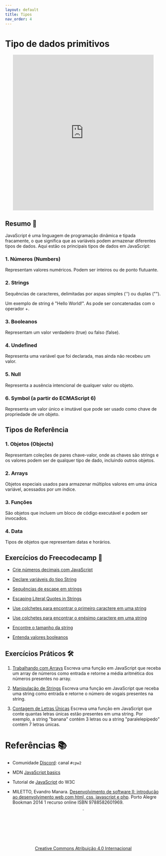 ```yaml
---
layout: default
title: Tipos
nav_order: 4
---
```


# Tipo de dados primitivos 

<center>
<iframe src="https://cpw2.rpmhub.dev/tipos/slides/index.html#/" title="Tipos" width="90%" height="500" style="border:none;"></iframe>
</center>

## Resumo 📝

JavaScript é uma linguagem de programação dinâmica e tipada fracamente, o que
significa que as variáveis podem armazenar diferentes tipos de dados. Aqui estão
os principais tipos de dados em JavaScript:

### 1. Números (Numbers)

Representam valores numéricos. Podem ser inteiros ou de ponto flutuante.

### 2. Strings

Sequências de caracteres, delimitadas por aspas simples ('') ou duplas ("").

Um exemplo de string é "Hello World!". As pode ser concatenadas com o operador +.

### 3. Booleanos

Representam um valor verdadeiro (true) ou falso (false).

### 4. Undefined

Representa uma variável que foi declarada, mas ainda não recebeu um valor.

### 5. Null

Representa a ausência intencional de qualquer valor ou objeto.

### 6. Symbol (a partir do ECMAScript 6)

Representa um valor único e imutável que pode ser usado como chave de
propriedade de um objeto.

## Tipos de Referência

### 1. Objetos (Objects)

Representam coleções de pares chave-valor, onde as chaves são strings e os
valores podem ser de qualquer tipo de dado, incluindo outros objetos.

### 2. Arrays

Objetos especiais usados para armazenar múltiplos valores em uma única variável,
acessados por um índice.

### 3. Funções

São objetos que incluem um bloco de código executável e podem ser invocados.

### 4. Data

Tipos de objetos que representam datas e horários.

## Exercícios do Freecodecamp 🎯

* [Crie números decimais com JavaScript](https://www.freecodecamp.org/learn/javascript-algorithms-and-data-structures/basic-javascript/create-decimal-numbers-with-javascript)

* [Declare variáveis do tipo String](https://www.freecodecamp.org/learn/javascript-algorithms-and-data-structures/basic-javascript/declare-string-variables)

* [Sequências de escape em strings](https://www.freecodecamp.org/learn/javascript-algorithms-and-data-structures/basic-javascript/escape-sequences-in-strings)

* [Escaping Literal Quotes in Strings](https://www.freecodecamp.org/learn/javascript-algorithms-and-data-structures/basic-javascript/escaping-literal-quotes-in-strings)

* [Use colchetes para encontrar o primeiro caractere em uma string](https://www.freecodecamp.org/learn/javascript-algorithms-and-data-structures/basic-javascript/use-bracket-notation-to-find-the-first-character-in-a-string)

* [Use colchetes para encontrar o enésimo caractere em uma string](https://www.freecodecamp.org/learn/javascript-algorithms-and-data-structures/basic-javascript/use-bracket-notation-to-find-the-nth-to-last-character-in-a-string)

* [Encontre o tamanho da string](https://www.freecodecamp.org/learn/javascript-algorithms-and-data-structures/basic-javascript/find-the-length-of-a-string)

* [Entenda valores booleanos](https://www.freecodecamp.org/learn/javascript-algorithms-and-data-structures/basic-javascript/understanding-boolean-values)

## Exercícios Práticos 🛠

1. [Trabalhando com Arrays](https://jsfiddle.net/prestesmachado/8Lkbcjre/)
    Escreva uma função em JavaScript que receba um array de números como entrada
    e retorne a média aritmética dos números presentes no array.

2. [Manipulação de Strings](https://jsfiddle.net/prestesmachado/75zfLcxn/5/)
    Escreva uma função em JavaScript que receba uma string como entrada e
    retorne o número de vogais presentes na string.

3. [Contagem de Letras Únicas](https://jsfiddle.net/prestesmachado/8Lkbcjre/4/)
    Escreva uma função em JavaScript que conte quantas letras únicas estão
    presentes em uma string. Por exemplo, a string "banana" contém 3 letras
    ou a string "paralelepípedo" contém 7 letras únicas.

# Referências 📚

* Comunidade [Discord](https://discord.com/invite/C29cqvm): canal `#cpw2`

* MDN [JavaScript basics](https://developer.mozilla.org/en-US/docs/Learn/Getting_started_with_the_web/JavaScript_basics)

* Tutorial de [JavaScript](http://www.w3schools.com/js) do W3C

* MILETTO, Evandro Manara. [Desenvolvimento de software II: introdução ao desenvolvimento web com html, css, javascript e php](https://biblioteca.ifrs.edu.br/pergamum_ifrs/biblioteca_s/acesso_login.php?cod_acervo_acessibilidade=5020682&acesso=aHR0cHM6Ly9pbnRlZ3JhZGEubWluaGFiaWJsaW90ZWNhLmNvbS5ici9ib29rcy85Nzg4NTgyNjAxOTY5&label=acesso%20restrito). Porto Alegre Bookman 2014 1 recurso online ISBN 9788582601969.

<center>
<a href="https://github.com/rodrigoprestesmachado" target="blanck"><img src="../imgs/logo.png" alt="Rodrigo Prestes Machado" width="3%" height="3%" border=0 style="border:0; text-decoration:none; outline:none"></a><br/>
<a rel="license" href="http://creativecommons.org/licenses/by/4.0/">Creative Commons Atribuição 4.0 Internacional</a>